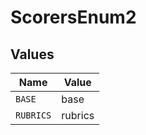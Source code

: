 # ScorersEnum2


## Values

| Name      | Value     |
| --------- | --------- |
| `BASE`    | base      |
| `RUBRICS` | rubrics   |